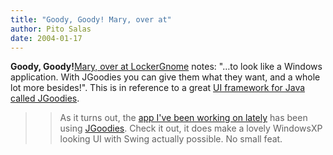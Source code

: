 ```yaml
---
title: "Goody, Goody! Mary, over at"
author: Pito Salas
date: 2004-01-17
---
```




**Goody, Goody!**[Mary, over at
LockerGnome](<http://channels.lockergnome.com/news/archives/008603.phtml>)
notes: "…to look like a Windows application. With JGoodies you can give them
what they want, and a whole lot more besides!". This is in reference to a
great [UI framework for Java called JGoodies](<http://www.jgoodies.com>).

>>

>>  
>
>>

>> As it turns out, the [app I've been working on
lately](<http://www.blogbridge.com>) has been using
[JGoodies](<http://www.jgoodies.com>). Check it out, it does make a lovely
WindowsXP looking UI with Swing actually possible. No small feat.



